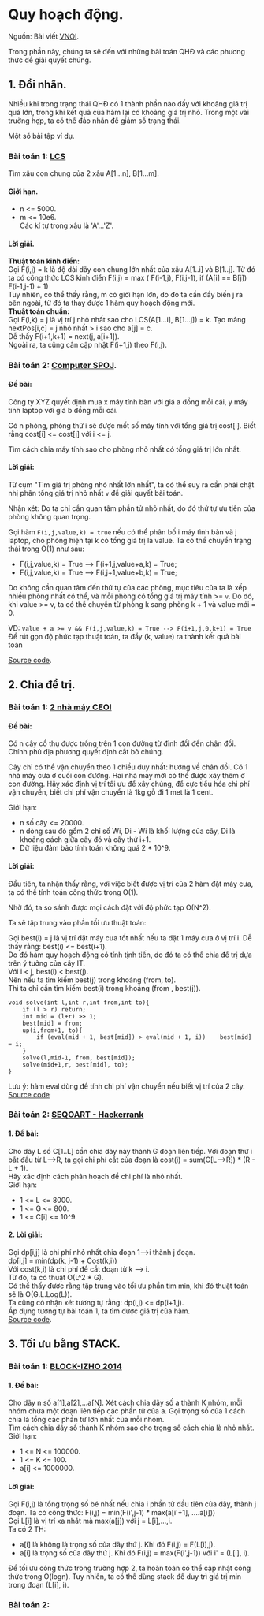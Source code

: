 # Quy hoạch động.
Nguồn: Bài viết [VNOI](https://vnoi.info/wiki/algo/dp/Mot-so-ky-thuat-toi-uu-hoa-thuat-toan-Quy-Hoach-Dong).

Trong phần này, chúng ta sẽ đến với những bài toán QHĐ và các phương thức để giải quyết chúng. 
## 1. Đổi nhãn. 
Nhiều khi trong trạng thái QHĐ có 1 thành phần nào đấy với khoảng giá trị quá lớn, trong khi kết quả của hàm lại có khoảng giá trị nhỏ. Trong một vài trường hợp, ta có thể đảo nhãn để giảm số trạng thái. 

Một số bài tập ví dụ.
### Bài toán 1: [LCS](./LCS-advance.cpp)
Tìm xâu con chung của 2 xâu A[1...n], B[1...m].
#### Giới hạn.
- n <= 5000.
- m <= 10e6.  
Các kí tự trong xâu là 'A'...'Z'.
#### Lời giải.
**Thuật toán kinh điển:**  
Gọi F(i,j) = k là độ dài dãy con chung lớn nhất của xâu A[1..i] và B[1..j]. 
Từ đó ta có công thức LCS kinh điển F(i,j) = max ( F(i-1,j), F(i,j-1), if (A[i] == B[j]) F(i-1,j-1) + 1)  
Tuy nhiên, có thể thấy rằng, m có giới hạn lớn, do đó ta cần đẩy biến j ra bên ngoài, từ đó ta thay được 1 hàm quy hoạch động mới.  
**Thuật toán chuẩn:**  
Gọi F(i,k) = j là vị trí j nhỏ nhất sao cho LCS(A[1...i], B[1...j]) = k.
Tạo mảng nextPos[i,c] = j nhỏ nhất > i sao cho a[j] = c.  
Dễ thấy F(i+1,k+1) = next(j, a[i+1]).  
Ngoài ra, ta cũng cần cập nhật F(i+1,j) theo F(i,j).  
### Bài toán 2: [Computer SPOJ](https://vn.spoj.com/problems/COMPUTER/).
#### Đề bài: 
Công ty XYZ quyết định mua x máy tính bàn với giá a đồng mỗi cái, y máy tính laptop với giá b đồng mỗi cái.

Có n phòng, phòng thứ i sẽ được mốt số máy tính với tổng giá trị cost[i].
Biết rằng cost[i] <= cost[j] với i <= j.

Tìm cách chia máy tính sao cho phòng nhỏ nhất có tổng giá trị lớn nhất.
#### Lời giải:
Từ cụm "Tìm giá trị phòng nhỏ nhất lớn nhất", ta có thể suy ra cần phải chặt nhị phân tổng giá trị nhỏ nhất `v` để giải quyết bài toán.

Nhận xét: Do ta chỉ cần quan tâm phần tử nhỏ nhất, do đó thứ tự ưu tiên của phòng không quan trọng.

Gọi hàm `F(i,j,value,k) = true` nếu có thể phân bố i máy tình bàn và j laptop, cho phòng hiện tại k có tổng giá trị là value. Ta có thể chuyển trạng thái trong O(1) như sau: 
- F(i,j,value,k) = True --> F(i+1,j,value+a,k) = True;
- F(i,j,value,k) = True --> F(i,j+1,value+b,k) = True;

Do không cần quan tâm đến thứ tự của các phòng, mục tiêu của ta là xếp nhiều phòng nhất có thể, và mỗi phòng có tổng giá trị máy tính >= `v`. Do đó, khi value >= v, ta có thể chuyển từ phòng k sang phòng k + 1 và value mới = 0.

VD: `value + a >= v && F(i,j,value,k) = True --> F(i+1,j,0,k+1) = True`
Để rút gọn độ phức tạp thuật toán, ta đẩy (k, value) ra thành kết quả bài toán

[Source code](./computer_spoj.cpp).

## 2. Chia để trị.
### Bài toán 1: [2 nhà máy CEOI](https://www.oi.edu.pl/old/ceoi2004/)
#### Đề bài:
Có n cây cổ thụ được trồng trên 1 con đường từ đỉnh đồi đến chân đồi. Chính phủ địa phương quyết định cắt bỏ chúng.

Cây chỉ có thể vận chuyển theo 1 chiều duy nhất: hướng về chân đồi.
Có 1 nhà máy cưa ở cuối con đường. Hai nhà máy mới có thể được xây thêm ở con đường. Hãy xác định vị trí tối ưu để xây chúng, để cực tiểu hóa chi phí vận chuyển, biết chi phí vận chuyển là 1kg gỗ đi 1 met là 1 cent.

Giới hạn:
- n số cây <= 20000.
- n dòng sau đó gồm 2 chỉ số Wi, Di - Wi là khối lượng của cây, Di là khoảng cách giữa cây đó và cây thứ i+1.
- Dữ liệu đảm bảo tính toán không quá 2 * 10^9. 
#### Lời giải:
Đầu tiên, ta nhận thấy rằng, với việc biết được vị trí của 2 hàm đặt máy cưa, ta có thể tính toán công thức trong O(1).

Nhờ đó, ta so sánh được mọi cách đặt với độ phức tạp O(N^2).

Ta sẽ tập trung vào phần tối ưu thuật toán:

Gọi best(i) = j là vị trí đặt máy cưa tốt nhất nếu ta đặt 1 máy cưa ở vị trí i.
Dễ thấy rằng: best(i) <= best(i+1).  
Do đó hàm quy hoạch động có tính tịnh tiến, do đó ta có thể chia để trị dựa trên ý tưởng của cây IT.  
Với i < j, best(i) < best(j).  
Nên nếu ta tìm kiếm best(j) trong khoảng (from, to).\
Thì ta chỉ cần tìm kiếm best(i) trong khoảng (from , best(j)).
```
void solve(int l,int r,int from,int to){
	if (l > r) return;
	int mid = (l+r) >> 1;
	best[mid] = from;
	up(i,from+1, to){
		if (eval(mid + 1, best[mid]) > eval(mid + 1, i))	best[mid] = i;
	}
	solve(l,mid-1, from, best[mid]);
	solve(mid+1,r, best[mid], to);
}
```
Lưu ý: hàm eval dùng để tính chi phí vận chuyển nếu biết vị trí của 2 cây.
[Source code](./two_sawmills.cpp)
### Bài toán 2: [SEQOART - Hackerrank](https://www.hackerrank.com/contests/ioi-2014-practice-contest-2/challenges/guardians-lunatics-ioi14/problem)
#### 1. Đề bài:
Cho dãy L số C[1..L] cần chia dãy này thành G đoạn liên tiếp. Với đoạn thứ i bắt đầu từ L-->R, ta gọi chi phí cắt của đoạn là cost(i) = sum(C[L-->R]) * (R - L + 1).\
Hãy xác định cách phân hoạch để chi phí là nhỏ nhất. \
Giới hạn:
- 1 <= L <= 8000.
- 1 <= G <= 800.
- 1 <= C[i] <= 10^9.
#### 2. Lời giải:
Gọi dp[i,j] là chi phí nhỏ nhất chia đoạn 1-->i thành j đoạn.  
dp[i,j] = min(dp(k, j-1) + Cost(k,i))  
Với cost(k,i) là chi phí để cắt đoạn từ k --> i.  
Từ đó, ta có thuật O(L^2 * G).  
Có thể thấy được rằng tập trung vào tối ưu phần tìm min, khi đó thuật toán sẽ là O(G.L.Log(L)).  
Ta cũng có nhận xét tương tự rằng: dp(i,j) <= dp(i+1,j).  
Áp dụng tương tự bài toán 1, ta tìm được giá trị của hàm.  
[Source code](./SEQPART.cpp).
## 3. Tối ưu bằng STACK.
### Bài toán 1: [BLOCK-IZHO 2014](https://oj.uz/problem/view/IZhO14_blocks)
#### 1. Đề bài:
Cho dãy n số a[1],a[2],...a[N]. Xét cách chia dãy số a thành K nhóm, mỗi nhóm chứa một đoạn liên tiếp các phần tử của a. Gọi trọng số của 1 cách chia là tổng các phần tử lớn nhất của mỗi nhóm.  
Tìm cách chia dãy số thành K nhóm sao cho trọng số cách chia là nhỏ nhất.  
Giới hạn:
- 1 <= N <= 100000.
- 1 <= K <= 100.
- a[i] <= 1000000.
#### Lời giải:
Gọi F(i,j) là tổng trọng số bé nhất nếu chia i phần tử đầu tiên của dãy, thành j đoạn. 
Ta có công thức: F(i,j) = min(F(i',j-1) * max(a[i'+1], ....a[i]))  
Gọi L[i] là vị trí xa nhất mà max(a[j]) với j = L[i],...,i.  
Ta có 2 TH:
- a[i] là không là trọng số của dãy thứ j. Khi đó F(i,j) = F(L[i],j).
- a[i] là trọng số của dãy thứ j. Khi đó F(i,j) = max(F(i',j-1)) với i' = (L[i], i).  

Để tối ưu công thức trong trường hợp 2, ta hoàn toàn có thể cập nhật công thức trong O(logn). Tuy nhiên, ta có thể dùng stack để duy trì giá trị min trong đoạn (L[i], i).  
### Bài toán 2: 












